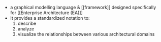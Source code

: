 - a graphical modelling language & [[framework]] designed specifically for [[Enterprise Architecture (EA)]]
- It provides a standardized notation to:
	1. describe
	2. analyze
	3. visualize 
		the relationships between various architectural domains
